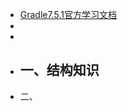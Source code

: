 - [Gradle7.5.1官方学习文档](https://docs.gradle.org/current/userguide/dependency_management.html)
-
-
- 一、结构知识
	-
- 二、
